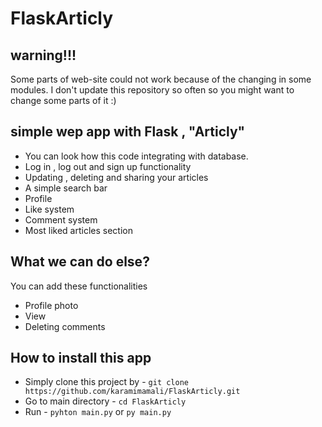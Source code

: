 # FlaskArticly
## warning!!!
Some parts of web-site could not work because of the changing in some modules. I don't update this repository so often so you might want to change some parts of it :)

## simple wep app with Flask , "Articly"

* You can look how this code integrating with database.
* Log in , log out and sign up functionality
* Updating , deleting and sharing your articles
* A simple search bar
* Profile
* Like system
* Comment system
* Most liked articles section

## What we can do else?

You can add these functionalities

*  Profile photo
*  View
*  Deleting comments
 
 ## How to install this app

 * Simply clone this project by - `git clone https://github.com/karamimamali/FlaskArticly.git`
 * Go to main directory - `cd FlaskArticly`
 * Run - `pyhton main.py` or `py main.py`
 